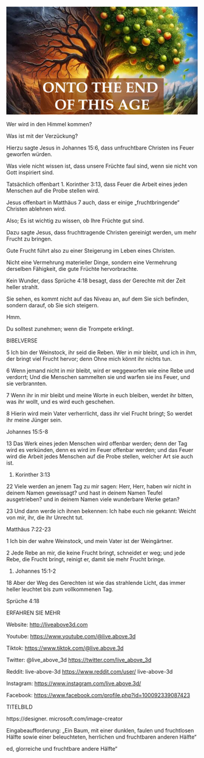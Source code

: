 ![Video cover image](../cover.jpg "cover photo")

Wer wird in den Himmel kommen?

Was ist mit der Verzückung?

Hierzu sagte Jesus in Johannes 15:6, dass unfruchtbare Christen ins Feuer geworfen würden.

Was viele nicht wissen ist, dass unsere Früchte faul sind, wenn sie nicht von Gott inspiriert sind.

Tatsächlich offenbart 1. Korinther 3:13, dass Feuer die Arbeit eines jeden Menschen auf die Probe stellen wird.

Jesus offenbart in Matthäus 7 auch, dass er einige „fruchtbringende“ Christen ablehnen wird.

Also; Es ist wichtig zu wissen, ob Ihre Früchte gut sind.

Dazu sagte Jesus, dass fruchttragende Christen gereinigt werden, um mehr Frucht zu bringen.

Gute Frucht führt also zu einer Steigerung im Leben eines Christen.

Nicht eine Vermehrung materieller Dinge, sondern eine Vermehrung derselben Fähigkeit, die gute Früchte hervorbrachte.

Kein Wunder, dass Sprüche 4:18 besagt, dass der Gerechte mit der Zeit heller strahlt.

Sie sehen, es kommt nicht auf das Niveau an, auf dem Sie sich befinden, sondern darauf, ob Sie sich steigern.

Hmm.

Du solltest zunehmen; wenn die Trompete erklingt.

BIBELVERSE

5 Ich bin der Weinstock, ihr seid die Reben. Wer in mir bleibt, und ich in ihm, der bringt viel Frucht hervor; denn Ohne mich könnt ihr nichts tun.

6 Wenn jemand nicht in mir bleibt, wird er weggeworfen wie eine Rebe und verdorrt; Und die Menschen sammelten sie und warfen sie ins Feuer, und sie verbrannten.

7 Wenn ihr in mir bleibt und meine Worte in euch bleiben, werdet ihr bitten, was ihr wollt, und es wird euch geschehen.

8 Hierin wird mein Vater verherrlicht, dass ihr viel Frucht bringt; So werdet ihr meine Jünger sein.

Johannes 15:5-8

13 Das Werk eines jeden Menschen wird offenbar werden; denn der Tag wird es verkünden, denn es wird im Feuer offenbar werden; und das Feuer wird die Arbeit jedes Menschen auf die Probe stellen, welcher Art sie auch ist.

1. Korinther 3:13

22 Viele werden an jenem Tag zu mir sagen: Herr, Herr, haben wir nicht in deinem Namen geweissagt? und hast in deinem Namen Teufel ausgetrieben? und in deinem Namen viele wunderbare Werke getan?

23 Und dann werde ich ihnen bekennen: Ich habe euch nie gekannt: Weicht von mir, ihr, die ihr Unrecht tut.

Matthäus 7:22-23

1 Ich bin der wahre Weinstock, und mein Vater ist der Weingärtner.

2 Jede Rebe an mir, die keine Frucht bringt, schneidet er weg; und jede Rebe, die Frucht bringt, reinigt er, damit sie mehr Frucht bringe.

1. Johannes 15:1-2

18 Aber der Weg des Gerechten ist wie das strahlende Licht, das immer heller leuchtet bis zum vollkommenen Tag.

Sprüche 4:18

ERFAHREN SIE MEHR

Website: http://liveabove3d.com

 Youtube: https://www.youtube.com/@live.above.3d

Tiktok: https://www.tiktok.com/@live.above.3d

Twitter: @live_above_3d https://twitter.com/live_above_3d

Reddit: live-above-3d https://www.reddit.com/user/ live-above-3d

Instagram: https://www.instagram.com/live.above.3d/

Facebook: https://www.facebook.com/profile.php?id=100092339087423

TITELBILD

https://designer. microsoft.com/image-creator

Eingabeaufforderung: „Ein Baum, mit einer dunklen, faulen und fruchtlosen Hälfte sowie einer beleuchteten, herrlichen und fruchtbaren anderen Hälfte“

ed, glorreiche und fruchtbare andere Hälfte“
